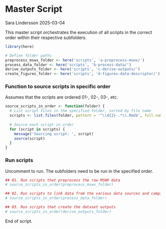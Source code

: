 Master Script
================
Sara Lindersson
2025-03-04

This master script orchestrates the execution of all scripts in the
correct order within their respective subfolders.

``` r
library(here)
```

``` r
# Define folder paths
preprocess_mswx_folder <- here('scripts', 'a-preprocess-mswx/')
process_data_folder <- here('scripts', 'b-process-data/')
derive_outputs_folder <- here('scripts', 'c-derive-outputs/')
create_figures_folder <- here('scripts', 'd-figures-data-descriptor/')
```

### Function to source scripts in specific order

Assumes that the scripts are ordered 01-, 02-, 03-, etc.

``` r
source_scripts_in_order <- function(folder) {
  # List script files in the specified folder, sorted by file name
  scripts <- list.files(folder, pattern = '^\\d{2}-.*\\.Rmd$', full.names = TRUE)
  
  # Source each script in order
  for (script in scripts) {
    message('Sourcing script: ', script)
    source(script)
  }
}
```

### Run scripts

Uncomment to run. The subfolders need to be run in the specified order.

``` r
## 01. Run scripts that preprocess the raw MSWX data
# source_scripts_in_order(preprocess_mswx_folder)

## 02. Run scripts to link data from the various data sources and compile into daily statistics
# source_scripts_in_order(process_data_folder)

## 03. Run scripts that create the dataset outputs
# source_scripts_in_order(derive_outputs_folder)
```

End of script.
